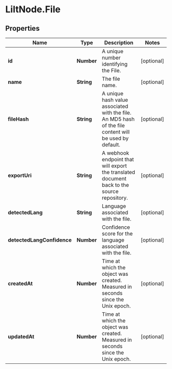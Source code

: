 # LiltNode.File

## Properties

Name | Type | Description | Notes
------------ | ------------- | ------------- | -------------
**id** | **Number** | A unique number identifying the File. | [optional] 
**name** | **String** | The file name. | [optional] 
**fileHash** | **String** | A unique hash value associated with the file. An MD5 hash of the file content will be used by default. | [optional] 
**exportUri** | **String** | A webhook endpoint that will export the translated document back to the source repository. | [optional] 
**detectedLang** | **String** | Language associated with the file. | [optional] 
**detectedLangConfidence** | **Number** | Confidence score for the language associated with the file. | [optional] 
**createdAt** | **Number** | Time at which the object was created. Measured in seconds since the Unix epoch. | [optional] 
**updatedAt** | **Number** | Time at which the object was created. Measured in seconds since the Unix epoch. | [optional] 


